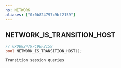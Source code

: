 ```yaml
---
ns: NETWORK
aliases: ["0x0b824797c9bf2159"]
---
```

## NETWORK_IS_TRANSITION_HOST

```c
// 0x0B824797C9BF2159
bool NETWORK_IS_TRANSITION_HOST();
```

```
Transition session queries
```
